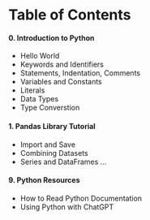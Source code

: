 # **Table of Contents**

#### 0. Introduction to Python
   - Hello World
   - Keywords and Identifiers 
   - Statements, Indentation, Comments
   - Variables and Constants
   - Literals
   - Data Types
   - Type Converstion
#### 1. Pandas Library Tutorial 
   - Import and Save
   - Combining Datasets
   - Series and DataFrames
...         
#### 9. Python Resources
   - How to Read Python Documentation
   - Using Python with ChatGPT


